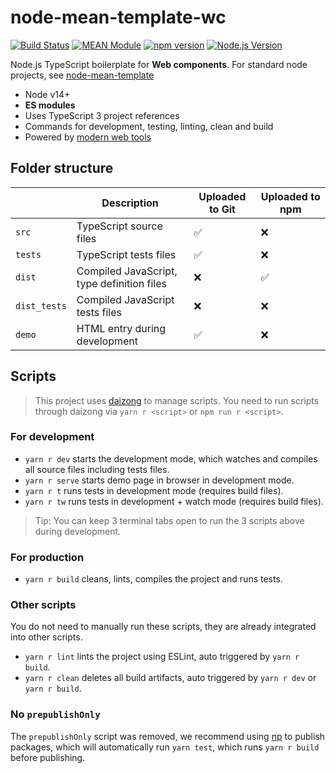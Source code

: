 # node-mean-template-wc

[![Build Status](https://github.com/mgenware/node-mean-template-wc/workflows/Build/badge.svg)](https://github.com/mgenware/node-mean-template-wc/actions)
[![MEAN Module](https://img.shields.io/badge/MEAN%20Module%20WC-TypeScript-blue.svg?style=flat-square)](https://github.com/mgenware/node-mean-template-wc)
[![npm version](https://img.shields.io/npm/v/node-mean-template-wc.svg?style=flat-square)](https://npmjs.com/package/node-mean-template-wc)
[![Node.js Version](http://img.shields.io/node/v/node-mean-template-wc.svg?style=flat-square)](https://nodejs.org/en/)

Node.js TypeScript boilerplate for **Web components**. For standard node projects, see [node-mean-template](https://github.com/mgenware/node-mean-template)

- Node v14+
- **ES modules**
- Uses TypeScript 3 project references
- Commands for development, testing, linting, clean and build
- Powered by [modern web tools](https://github.com/modernweb-dev/web)

## Folder structure

|              | Description                                | Uploaded to Git | Uploaded to npm |
| ------------ | ------------------------------------------ | --------------- | --------------- |
| `src`        | TypeScript source files                    | ✅              | ❌              |
| `tests`      | TypeScript tests files                     | ✅              | ❌              |
| `dist`       | Compiled JavaScript, type definition files | ❌              | ✅              |
| `dist_tests` | Compiled JavaScript tests files            | ❌              | ❌              |
| `demo`       | HTML entry during development              | ✅              | ❌              |

## Scripts

> This project uses [daizong](https://github.com/mgenware/daizong) to manage scripts. You need to run scripts through daizong via `yarn r <script>` or `npm run r <script>`.

### For development

- `yarn r dev` starts the development mode, which watches and compiles all source files including tests files.
- `yarn r serve` starts demo page in browser in development mode.
- `yarn r t` runs tests in development mode (requires build files).
- `yarn r tw` runs tests in development + watch mode (requires build files).

> Tip: You can keep 3 terminal tabs open to run the 3 scripts above during development.

### For production

- `yarn r build` cleans, lints, compiles the project and runs tests.

### Other scripts

You do not need to manually run these scripts, they are already integrated into other scripts.

- `yarn r lint` lints the project using ESLint, auto triggered by `yarn r build`.
- `yarn r clean` deletes all build artifacts, auto triggered by `yarn r dev` or `yarn r build`.

### No `prepublishOnly`

The `prepublishOnly` script was removed, we recommend using [np](https://github.com/sindresorhus/np) to publish packages, which will automatically run `yarn test`, which runs `yarn r build` before publishing.
